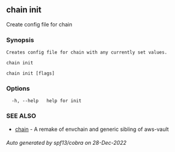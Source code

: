 ## chain init

Create config file for chain

### Synopsis


	Creates config file for chain with any currently set values.

	chain init


```
chain init [flags]
```

### Options

```
  -h, --help   help for init
```

### SEE ALSO

* [chain](chain.md)	 - A remake of envchain and generic sibling of aws-vault

###### Auto generated by spf13/cobra on 28-Dec-2022
